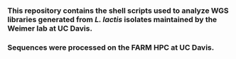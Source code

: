 ### This repository contains the shell scripts used to analyze WGS libraries generated from *L. lactis* isolates maintained by the Weimer lab at UC Davis.
### Sequences were processed on the FARM HPC at UC Davis.
